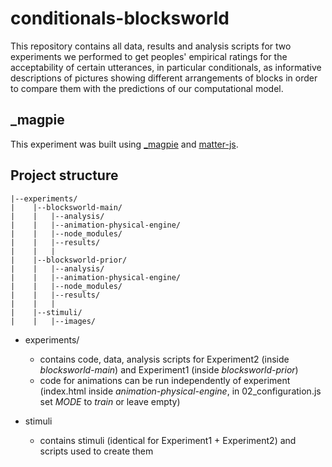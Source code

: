 # conditionals-blocksworld

This repository contains all data, results and analysis scripts for two experiments
we performed to get peoples' empirical ratings for the acceptability of certain
utterances, in particular conditionals, as informative descriptions of pictures
showing different arrangements of blocks in order to compare them with the
predictions of our computational model.

## \_magpie

This experiment was built using [\_magpie](https://magpie-ea.github.io/magpie-site/index.html)
and [matter-js](https://brm.io/matter-js/docs/).


## Project structure

```
|--experiments/
|    |--blocksworld-main/
|    |   |--analysis/
|    |   |--animation-physical-engine/
|    |   |--node_modules/
|    |   |--results/
|    |   |   
|    |--blocksworld-prior/
|    |   |--analysis/
|    |   |--animation-physical-engine/
|    |   |--node_modules/
|    |   |--results/
|    |   |
|    |--stimuli/
|    |   |--images/
```

* experiments/
  - contains code, data, analysis scripts for Experiment2 (inside *blocksworld-main*)
  and Experiment1 (inside *blocksworld-prior*)
  - code for animations can be run independently of experiment
  (index.html inside *animation-physical-engine*, in 02_configuration.js set
    *MODE* to *train* or leave empty)

* stimuli
  - contains stimuli (identical for Experiment1 + Experiment2) and scripts used
  to create them
